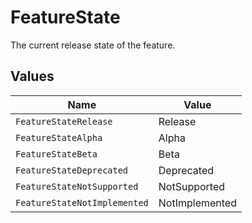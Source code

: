 # FeatureState

The current release state of the feature.


## Values

| Name                         | Value                        |
| ---------------------------- | ---------------------------- |
| `FeatureStateRelease`        | Release                      |
| `FeatureStateAlpha`          | Alpha                        |
| `FeatureStateBeta`           | Beta                         |
| `FeatureStateDeprecated`     | Deprecated                   |
| `FeatureStateNotSupported`   | NotSupported                 |
| `FeatureStateNotImplemented` | NotImplemented               |